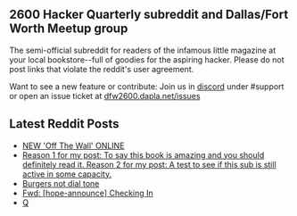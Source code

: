 ## 2600 Hacker Quarterly subreddit and Dallas/Fort Worth Meetup group
The semi-official subreddit for readers of the infamous little magazine at your local bookstore--full of goodies for the aspiring hacker. Please do not post links that violate the reddit's user agreement.

Want to see a new feature or contribute: 
Join us in [discord](https://dfw2600.dapla.net/chat) under #support or open an issue ticket at [dfw2600.dapla.net/issues](https://dfw2600.dapla.net/issues)

## Latest Reddit Posts
<!-- BLOG-POST-LIST:START -->
- [NEW 'Off The Wall' ONLINE](https://2600.com/wall/08-08-2023)
- [Reason 1 for my post: To say this book is amazing and you should definitely read it. Reason 2 for my post: A test to see if this sub is still active in some capacity.](https://www.reddit.com/r/2600/comments/15lvptp/reason_1_for_my_post_to_say_this_book_is_amazing/)
- [Burgers not dial tone](https://www.reddit.com/r/2600/comments/15k2ky2/burgers_not_dial_tone/)
- [Fwd: [hope-announce] Checking In](https://www.reddit.com/r/2600/comments/15bii83/fwd_hopeannounce_checking_in/)
- [Q](https://www.reddit.com/r/2600/comments/156bgle/q/)
<!-- BLOG-POST-LIST:END -->
